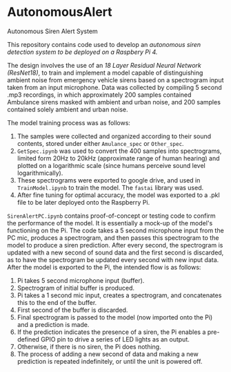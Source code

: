 # AutonomousAlert
Autonomous Siren Alert System

This repository contains code used to develop an *autonomous siren detection system to be deployed on a Raspbery Pi 4.* 

The design involves the use of an *18 Layer Residual Neural Network (ResNet18)*, to train and implement a model capable of distinguishing ambient noise from emergency vehicle sirens based on a spectrogram input taken from an input microphone.
Data was collected by compiling 5 second .mp3 recordings, in which approximately 200 samples contained Ambulance sirens masked with ambient and urban noise, and 200 samples contained solely ambient and urban noise.

The model training process was as follows:

1. The samples were collected and organized according to their sound contents, stored under either `Amulance_spec` or `Other_spec`.
2. `GetSpec.ipynb` was used to convert the 400 samples into spectrograms, limited form 20Hz to 20kHz (approximate range of human hearing) and plotted on a logarithmic scale (since humans perceive sound level logarithmically).
3. These spectrograms were exported to google drive, and used in `TrainModel.ipynb` to train the model. The `fastai` library was used.
4. After fine tuning for optimal accuracy, the model was exported to a .pkl file to be later deployed onto the Raspberry Pi.

`SirenAlertPC.ipynb` contains proof-of-concept or testing code to confirm the performance of the model. It is essentially a mock-up of the model's functioning on the Pi. The code takes a 5 second microphone input from the PC mic, produces a spectrogram, and then passes this spectrogram to the model to produce a siren prediction. After every second, the spectrogram is updated with a new second of sound data and the first second is discarded, as to have the spectrogram be updated every second with new input data. After the model is exported to the Pi, the intended flow is as follows:

1. Pi takes 5 second microphone input (buffer).
2. Spectrogram of initial buffer is produced.
3. Pi takes a 1 second mic input, creates a spectrogram, and concatenates this to the end of the buffer. 
4. First second of the buffer is discarded.
5. Final spectrogram is passed to the model (now imported onto the Pi) and a prediction is made.
6. If the prediction indicates the presence of a siren, the Pi enables a pre-defined GPIO pin to drive a series of LED lights as an output.
7. Otherwise, if there is no siren, the Pi does nothing.
8. The process of adding a new second of data and making a new prediction is repeated indefinitely, or until the unit is powered off.
